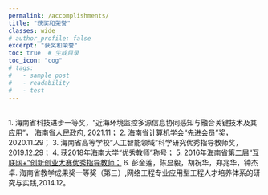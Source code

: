 ```yaml
---
permalink: /accomplishments/
title: "获奖和荣誉"
classes: wide
# author_profile: false
excerpt: "获奖和荣誉"
toc: true  # 生成目录
toc_icon: "cog" 
# tags: 
#   - sample post
#   - readability
#   - test
---
```

<!-- <a href="#top" class="up-to-top">Back to Top</a> -->

<!-- * 目录
{:toc} -->
<br>
<!-- ## 所获奖项 -->
1. 海南省科技进步一等奖，“近海环境监控多源信息协同感知与融合关键技术及其应用”， 海南省人民政府, 2021.11；
2. 海南省计算机学会“先进会员”奖，2020.11.29；
3. 海南省高等学校“人工智能领域”科学研究优秀指导教师奖，2019.12.29；
4. 获2018年海南大学“优秀教师”称号；
5. <a href="http://xxgk.hainan.gov.cn/hi/HI0108/201610/t20161020_2144933.htm">2016年海南省第二届“互联网+”创新创业大赛优秀指导教师；</a>
6. 彭金莲，陈显毅，胡祝华，郑兆华，钟杰卓. 海南省教学成果奖一等奖（第三）,网络工程专业应用型工程人才培养体系的研究与实践,2014.12。